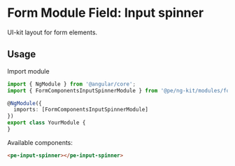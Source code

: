 # Form Module Field: Input spinner

UI-kit layout for form elements. 

## Usage

Import module

```typescript
import { NgModule } from '@angular/core';
import { FormComponentsInputSpinnerModule } from '@pe/ng-kit/modules/form-components/input-spinner';

@NgModule({
  imports: [FormComponentsInputSpinnerModule]
})
export class YourModule {
}
```

Available components:

```html
<pe-input-spinner></pe-input-spinner>
```
